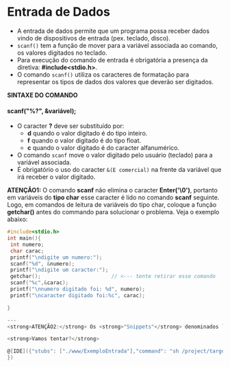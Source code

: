 # Entrada de Dados
+ A entrada de dados permite que um programa possa receber dados vindo de dispositivos de entrada (pex. teclado, disco). 
+ `scanf()` tem a função de mover para a variável associada ao comando, os valores digitados no teclado.
+ Para execução do comando de entrada é obrigatória a presença da diretiva: <strong>#include<stdio.h></strong>. 
+ O comando `scanf()` utiliza os caracteres de formatação para representar os tipos de dados dos valores que deverão ser digitados. <br />
 
**SINTAXE DO COMANDO** <br />
#### **scanf("%?", &variável);**<br />

+ O caracter **?** deve ser substituído por:
  - **d** quando o valor digitado é do tipo inteiro.
  - **f** quando o valor digitado é do tipo float.
  - **c** quando o valor digitado é do caracter alfanumérico.
+ O comando `scanf` move o valor digitado pelo usuário (teclado) para a variável associada. 
+ É obrigatório o uso do caracter `&(E comercial)` na frente da variável que irá receber o valor digitado.

<b>ATENÇÃO1:</b>
O comando <b>scanf</b> não elimina o caracter <b>Enter('\0')</b>, portanto em variáveis do <b>tipo char</b> esse caracter é lido no comando <b>scanf</b> seguinte. Logo, em comandos de leitura de variáveis do tipo char, coloque a função <b>getchar()</b> antes do commando para solucionar o problema. Veja o exemplo abaixo:
```C
#include<stdio.h>
int main(){
 int numero;
 char carac;
 printf("\ndigite um numero:");
 scanf("%d", &numero);
 printf("\ndigite um caracter:");
 getchar();                       // <--- tente retirar esse comando
 scanf("%c",&carac);
 printf("\nnumero digitado foi: %d", numero);
 printf("\ncaracter digitado foi:%c", carac);

}

---
<strong>ATENÇÃO2:</strong> Os <strong>"Snippets"</strong> denominados `IDE` exibem um interpretador interativo online (https://repl.it/) para que você aluno execute e modifique os exemplos disponibilizados, além de permitir que faça os exercícios apresentados.

<strong>Vamos tentar?</strong>

@[IDE]({"stubs": ["./www/ExemploEntrada"],"command": "sh /project/target/www/entrada.sh"
})

